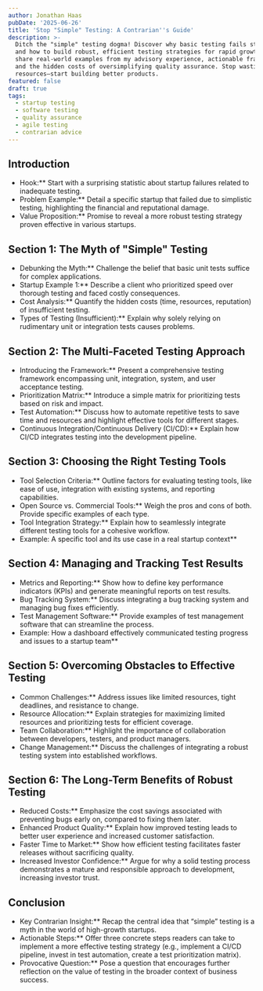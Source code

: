 ```yaml
---
author: Jonathan Haas
pubDate: '2025-06-26'
title: 'Stop "Simple" Testing: A Contrarian''s Guide'
description: >-
  Ditch the "simple" testing dogma! Discover why basic testing fails startups
  and how to build robust, efficient testing strategies for rapid growth. I'll
  share real-world examples from my advisory experience, actionable frameworks,
  and the hidden costs of oversimplifying quality assurance. Stop wasting
  resources—start building better products.
featured: false
draft: true
tags:
  - startup testing
  - software testing
  - quality assurance
  - agile testing
  - contrarian advice
---
```


## Introduction

- Hook:\*\* Start with a surprising statistic about startup failures related to inadequate testing.
- Problem Example:\*\* Detail a specific startup that failed due to simplistic testing, highlighting the financial and reputational damage.
- Value Proposition:\*\* Promise to reveal a more robust testing strategy proven effective in various startups.

## Section 1: The Myth of "Simple" Testing

- Debunking the Myth:\*\* Challenge the belief that basic unit tests suffice for complex applications.
- Startup Example 1:\*\* Describe a client who prioritized speed over thorough testing and faced costly consequences.
- Cost Analysis:\*\* Quantify the hidden costs (time, resources, reputation) of insufficient testing.
- Types of Testing (Insufficient):\*\* Explain why solely relying on rudimentary unit or integration tests causes problems.

## Section 2: The Multi-Faceted Testing Approach

- Introducing the Framework:\*\* Present a comprehensive testing framework encompassing unit, integration, system, and user acceptance testing.
- Prioritization Matrix:\*\* Introduce a simple matrix for prioritizing tests based on risk and impact.
- Test Automation:\*\* Discuss how to automate repetitive tests to save time and resources and highlight effective tools for different stages.
- Continuous Integration/Continuous Delivery (CI/CD):\*\* Explain how CI/CD integrates testing into the development pipeline.

## Section 3: Choosing the Right Testing Tools

- Tool Selection Criteria:\*\* Outline factors for evaluating testing tools, like ease of use, integration with existing systems, and reporting capabilities.
- Open Source vs. Commercial Tools:\*\* Weigh the pros and cons of both. Provide specific examples of each type.
- Tool Integration Strategy:\*\* Explain how to seamlessly integrate different testing tools for a cohesive workflow.
- Example: A specific tool and its use case in a real startup context\*\*

## Section 4: Managing and Tracking Test Results

- Metrics and Reporting:\*\* Show how to define key performance indicators (KPIs) and generate meaningful reports on test results.
- Bug Tracking System:\*\* Discuss integrating a bug tracking system and managing bug fixes efficiently.
- Test Management Software:\*\* Provide examples of test management software that can streamline the process.
- Example: How a dashboard effectively communicated testing progress and issues to a startup team\*\*

## Section 5: Overcoming Obstacles to Effective Testing

- Common Challenges:\*\* Address issues like limited resources, tight deadlines, and resistance to change.
- Resource Allocation:\*\* Explain strategies for maximizing limited resources and prioritizing tests for efficient coverage.
- Team Collaboration:\*\* Highlight the importance of collaboration between developers, testers, and product managers.
- Change Management:\*\* Discuss the challenges of integrating a robust testing system into established workflows.

## Section 6: The Long-Term Benefits of Robust Testing

- Reduced Costs:\*\* Emphasize the cost savings associated with preventing bugs early on, compared to fixing them later.
- Enhanced Product Quality:\*\* Explain how improved testing leads to better user experience and increased customer satisfaction.
- Faster Time to Market:\*\* Show how efficient testing facilitates faster releases without sacrificing quality.
- Increased Investor Confidence:\*\* Argue for why a solid testing process demonstrates a mature and responsible approach to development, increasing investor trust.

## Conclusion

- Key Contrarian Insight:\*\* Recap the central idea that “simple” testing is a myth in the world of high-growth startups.
- Actionable Steps:\*\* Offer three concrete steps readers can take to implement a more effective testing strategy (e.g., implement a CI/CD pipeline, invest in test automation, create a test prioritization matrix).
- Provocative Question:\*\* Pose a question that encourages further reflection on the value of testing in the broader context of business success.
